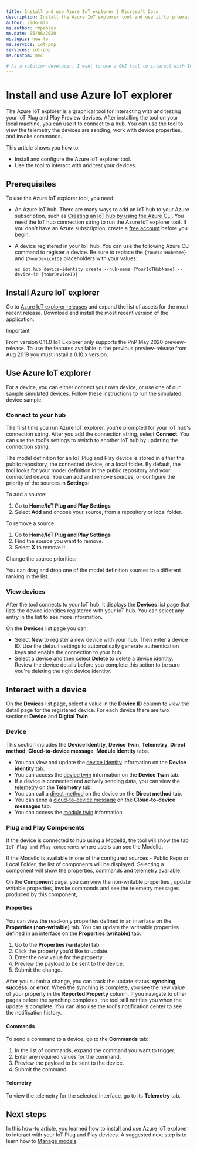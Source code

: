 ```yaml
---
title: Install and use Azure IoT explorer | Microsoft Docs
description: Install the Azure IoT explorer tool and use it to interact with the IoT Plug and Play Preview devices connected to IoT hub.
author: rido-min
ms.author: rmpablos
ms.date: 05/06/2020
ms.topic: how-to
ms.service: iot-pnp
services: iot-pnp
ms.custom: mvc

# As a solution developer, I want to use a GUI tool to interact with IoT Plug and Play devices connected to an IoT hub to test and verify their behavior.
---
```


# Install and use Azure IoT explorer

The Azure IoT explorer is a graphical tool for interacting with and testing your IoT Plug and Play Preview devices. After installing the tool on your local machine, you can use it to connect to a hub. You can use the tool to view the telemetry the devices are sending, work with device properties, and invoke commands.

This article shows you how to:

- Install and configure the Azure IoT explorer tool.
- Use the tool to interact with and test your devices.

## Prerequisites

To use the Azure IoT explorer tool, you need:

- An Azure IoT hub. There are many ways to add an IoT hub to your Azure subscription, such as [Creating an IoT hub by using the Azure CLI](../iot-hub/iot-hub-create-using-cli.md). You need the IoT hub connection string to run the Azure IoT explorer tool. If you don't have an Azure subscription, create a [free account](https://azure.microsoft.com/free/?WT.mc_id=A261C142F) before you begin.
- A device registered in your IoT hub. You can use the following Azure CLI command to register a device. Be sure to replace the `{YourIoTHubName}` and `{YourDeviceID}` placeholders with your values:

    ```azurecli-interactive
    az iot hub device-identity create --hub-name {YourIoTHubName} --device-id {YourDeviceID}
    ```

## Install Azure IoT explorer

Go to [Azure IoT explorer releases](https://github.com/Azure/azure-iot-explorer/releases) and expand the list of assets for the most recent release. Download and install the most recent version of the application.

>[!Important]
>From version 0.11.0 IoT Explorer only supports the PnP May 2020 preview-release. To use the features available in the previous preview-release from Aug 2019 you must install a 0.10.x version.

## Use Azure IoT explorer

For a device, you can either connect your own device, or use one of our sample simulated devices. Follow [these instructions](https://github.com/Azure/azure-iot-sdk-c/tree/public-preview/iothub_client/samples) to run the simulated device sample.

### Connect to your hub

The first time you run Azure IoT explorer, you're prompted for your IoT hub's connection string. After you add the connection string, select **Connect**. You can use the tool's settings to switch to another IoT hub by updating the connection string.

The model definition for an IoT Plug and Play device is stored in either the public repository, the connected device, or a local folder. By default, the tool looks for your model definition in the public repository and your connected device. You can add and remove sources, or configure the priority of the sources in **Settings**:

To add a source:

1. Go to **Home/IoT Plug and Play Settings**
2. Select **Add** and choose your source, from a repository or local folder.

To remove a source:

1. Go to **Home/IoT Plug and Play Settings**
2. Find the source you want to remove.
3. Select **X** to remove it.

Change the source priorities:

You can drag and drop one of the model definition sources to a different ranking in the list. 

### View devices

After the tool connects to your IoT hub, it displays the **Devices** list page that lists the device identities registered with your IoT hub. You can select any entry in the list to see more information.

On the **Devices** list page you can:

- Select **New** to register a new device with your hub. Then enter a device ID. Use the default settings to automatically generate authentication keys and enable the connection to your hub.
- Select a device and then select **Delete** to delete a device identity. Review the device details before you complete this action to be sure you're deleting the right device identity.

## Interact with a device

On the **Devices** list page, select a value in the **Device ID** column to view the detail page for the registered device. For each device  there are two sections: **Device** and **Digital Twin**.

### Device

This section includes the **Device Identity**,  **Device Twin**, **Telemetry**, **Direct method**, **Cloud-to-device message**, **Module Identity**  tabs.

- You can view and update the [device identity](../iot-hub/iot-hub-devguide-identity-registry.md) information on the **Device identity** tab.
- You can access the [device twin](../iot-hub/iot-hub-devguide-device-twins.md) information on the **Device Twin** tab.
- If a device is connected and actively sending data, you can view the [telemetry](../iot-hub/iot-hub-devguide-messages-read-builtin.md) on the **Telemetry** tab.
- You can call a [direct method](../iot-hub/iot-hub-devguide-direct-methods.md) on the device on the **Direct method** tab.
- You can send a [cloud-to-device message](../iot-hub/iot-hub-devguide-messages-c2d.md) on the **Cloud-to-device messages** tab.
- You can access the [module twin](../iot-hub/iot-hub-devguide-module-twins.md) information.

### Plug and Play Components

If the device is connected to hub using a ModelId, the tool will show the tab `IoT Plug and Play components` where users can see the ModelId.

If the ModelId is available in one of the configured sources - Public Repo or Local Folder, the list of components will be displayed. Selecting a component will show the properties, commands and telemetry available.

On the **Component** page, you can view the non-writable properties , update writable properties, invoke commands and see the telemetry messages produced by this component,

#### Properties

You can view the read-only properties defined in an interface on the **Properties (non-writable)** tab. You can update the writeable properties defined in an interface on the **Properties (writable)** tab:

1. Go to the **Properties (writable)** tab.
1. Click the property you'd like to update.
1. Enter the new value for the property.
1. Preview the payload to be sent to the device.
1. Submit the change.

After you submit a change, you can track the update status: **synching**, **success**, or **error**. When the synching is complete, you see the new value of your property in the **Reported Property** column. If you navigate to other pages before the synching completes, the tool still notifies you when the update is complete. You can also use the tool's notification center to see the notification history.

#### Commands

To send a command to a device, go to the **Commands** tab:

1. In the list of commands, expand the command you want to trigger.
1. Enter any required values for the command.
1. Preview the payload to be sent to the device.
1. Submit the command.

#### Telemetry

To view the telemetry for the selected interface, go to its **Telemetry** tab.

## Next steps

In this how-to article, you learned how to install and use Azure IoT explorer to interact with your IoT Plug and Play devices. A suggested next step is to learn how to [Manage models](./howto-manage-models.md).
